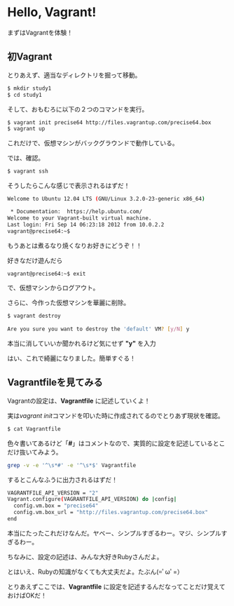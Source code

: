 Hello, Vagrant!
===============

まずはVagrantを体験！

初Vagrant
---------
とりあえず、適当なディレクトリを掘って移動。

```bash
$ mkdir study1
$ cd study1
```

そして、おもむろに以下の２つのコマンドを実行。

```bash
$ vagrant init precise64 http://files.vagrantup.com/precise64.box    
$ vagrant up
```

これだけで、仮想マシンがバックグラウンドで動作している。

では、確認。

```bash
$ vagrant ssh
```

そうしたらこんな感じで表示されるはずだ！

```bash
Welcome to Ubuntu 12.04 LTS (GNU/Linux 3.2.0-23-generic x86_64)

 * Documentation:  https://help.ubuntu.com/
Welcome to your Vagrant-built virtual machine.
Last login: Fri Sep 14 06:23:18 2012 from 10.0.2.2
vagrant@precise64:~$
```

もうあとは煮るなり焼くなりお好きにどうぞ！！

好きなだけ遊んだら

```bash
vagrant@precise64:~$ exit
```

で、仮想マシンからログアウト。

さらに、今作った仮想マシンを華麗に削除。

```bash
$ vagrant destroy
    
Are you sure you want to destroy the 'default' VM? [y/N] y
```

本当に消していいか聞かれるけど気にせず **"y"** を入力

はい、これで綺麗になりました。簡単すぐる！


Vagrantfileを見てみる
---------------------

Vagrantの設定は、**Vagrantfile** に記述していくよ！

実は*vagrant init*コマンドを叩いた時に作成されてるのでとりあず現状を確認。

```bash
$ cat Vagrantfile
```

色々書いてあるけど「**#**」はコメントなので、実質的に設定を記述しているとこだけ抜いてみよう。

```bash
grep -v -e '^\s*#' -e '^\s*$' Vagrantfile
```

するとこんなふうに出力されるはずだ！

```bash
VAGRANTFILE_API_VERSION = "2"
Vagrant.configure(VAGRANTFILE_API_VERSION) do |config|
  config.vm.box = "precise64"
  config.vm.box_url = "http://files.vagrantup.com/precise64.box"
end
```

本当にたったこれだけなんだ。ヤベー、シンプルすぎるわー。マジ、シンプルすぎるわー。

ちなみに、設定の記述は、みんな大好きRubyさんだよ。

とはいえ、Rubyの知識がなくても大丈夫だよ。たぶん(=ﾟωﾟ=）

とりあえずここでは、**Vagrantfile** に設定を記述するんだなってことだけ覚えておけばOKだ！

